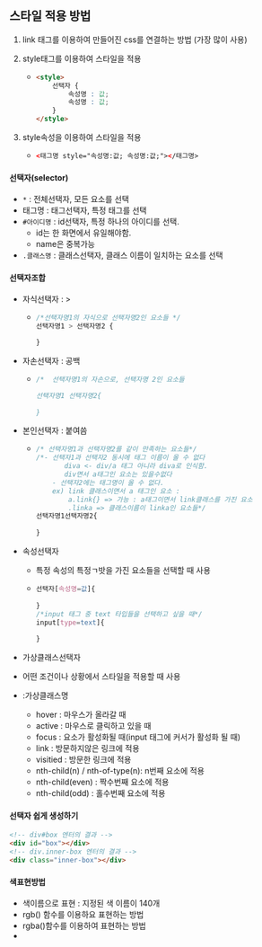## 스타일 적용 방법

1. link 태그를 이용하여 만들어진  css를 연결하는 방법 (가장 많이 사용)

2. style태그를 이용하여 스타일을 적용

   - ```html
     <style>
         선택자 {
             속성명 : 값;
             속성명 : 값;
         }
     </style>
     ```

3. style속성을 이용하여 스타일을 적용

   - ```html
     <태그명 style="속성명:값; 속성명:값;"></태그명>
     ```



#### 선택자(selector)

- `*` : 전체선택자, 모든 요소를 선택
- 태그명 : 태그선택자, 특정 태그를 선택
- `#아이디명` : id선택자, 특정 하나의 아이디를 선택.
  - id는 한 화면에서 유일해야함.
  - name은 중복가능
- `.클래스명` : 클래스선택자, 클래스 이름이 일치하는 요소를 선택



#### 선택자조합

- 자식선택자 : >

  - ```css
    /*선택자명1의 자식으로 선택자명2인 요소들 */
    선택자명1 > 선택자명2 {
    
    }
    ```

- 자손선택자 : 공백

  - ```css
    /*	선택자명1의 자손으로, 선택자명 2인 요소들
    
    선택자명1 선택자명2{
        
    }
    ```

- 본인선택자 : 붙여씀

  - ```css
    /* 선택자명1과 선택자명2를 같이 만족하는 요소들*/
    /*- 선택자1과 선택자2 동시에 태그 이름이 올 수 없다
    	   diva <- div/a 태그 아니라 diva로 인식함.
    	   div면서 a태그인 요소는 있을수없다
    	- 선택자2에는 태그명이 올 수 없다.
    	ex) link 클래스이면서 a 태그인 요소 :
    		a.link{} => 가능 : a태그이면서 link클래스를 가진 요소
    		.linka => 클래스이름이 linka인 요소들*/
    선택자명1선택자명2{
        
    }
    ```

  

- 속성선택자

  - 특정 속성의 특정ㄱ밧을 가진 요소들을 선택할 때 사용

  - ```css
    선택자[속성명=값]{
        
    }
    /*input 태그 중 text 타입들을 선택하고 싶을 때*/
    input[type=text]{
        
    }
    ```

-  가상클래스선택자

  - 어떤 조건이나 상황에서 스타일을 적용할 때 사용
  - :가상클래스명
    - hover : 마우스가 올라갈 때
    - active : 마우스로 클릭하고 있을 때
    - focus : 요소가 활성화될 때(input 태그에 커서가 활성화 될 때)
    - link : 방문하지않은 링크에 적용
    - visitied :  방문한 링크에 적용
    - nth-child(n) / nth-of-type(n): n번째 요소에 적용
    - nth-child(even) : 짝수번째 요소에 적용
    - nth-child(odd) : 홀수번째 요소에 적용



#### 선택자 쉽게 생성하기

```html
<!-- div#box 엔터의 결과 -->
<div id="box"></div>
<!-- div.inner-box 엔터의 결과 -->
<div class="inner-box"></div>
```



#### 색표현방법

- 색이름으로 표현 : 지정된 색 이름이 140개
- rgb() 함수를 이용하요 표현하는 방법
- rgba()함수를 이용하여 표현하는 방법 
- 

